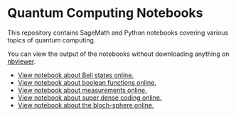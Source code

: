 # Quantum Computing Notebooks
This repository contains SageMath and Python notebooks covering various topics of quantum computing.

You can view the output of the notebooks without downloading anything on [nbviewer](https://nbviewer.org/).

* [View notebook about Bell states online.](https://nbviewer.org/github/msqc-goethe/quantum-computing-notebooks/blob/main/sagemath/bell-states.ipynb)
* [View notebook about boolean functions online.](https://nbviewer.org/github/msqc-goethe/quantum-computing-notebooks/blob/main/sagemath/boolean_functions_qc.ipynb)
* [View notebook about measurements online.](https://nbviewer.org/github/msqc-goethe/quantum-computing-notebooks/blob/main/sagemath/measurements.ipynb)
* [View notebook about super dense coding online.](https://nbviewer.org/github/msqc-goethe/quantum-computing-notebooks/blob/main/sagemath/super_dense_coding.ipynb)
* [View notebook about the bloch-sphere online.](https://nbviewer.org/github/msqc-goethe/quantum-computing-notebooks/blob/main/qiskit/bloch-sphere_examples.ipynb)

